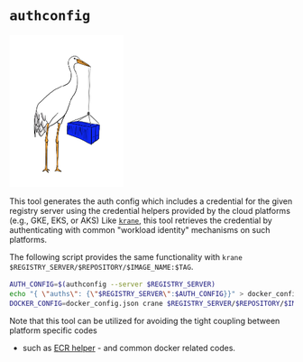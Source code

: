 # `authconfig`

<img src="../../images/crane.png" width="40%">

This tool generates the auth config which includes a credential for the given registry 
server using the credential helpers provided by the cloud platforms (e.g., GKE, EKS, or AKS)
Like [`krane`](../krane/README.md), this tool retrieves the credential by authenticating 
with common "workload identity" mechanisms on such platforms.

The following script provides the same functionality with `krane $REGISTRY_SERVER/$REPOSITORY/$IMAGE_NAME:$TAG`.
```bash
AUTH_CONFIG=$(authconfig --server $REGISTRY_SERVER)
echo "{ \"auths\": {\"$REGISTRY_SERVER\":$AUTH_CONFIG}}" > docker_config.json
DOCKER_CONFIG=docker_config.json crane $REGISTRY_SERVER/$REPOSITORY/$IMAGE_NAME:$TAG
```

Note that this tool can be utilized for avoiding the tight coupling between platform specific codes 
- such as [ECR helper](https://github.com/awslabs/amazon-ecr-credential-helper) - and common 
docker related codes.